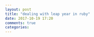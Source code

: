 ```yaml
---
layout: post
title: "dealing with leap year in ruby"
date: 2017-10-19 17:20
comments: true
categories: 
---
```


